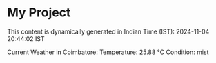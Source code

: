 # My Project

This content is dynamically generated in Indian Time (IST): 2024-11-04 20:44:02 IST


Current Weather in Coimbatore:
Temperature: 25.88 °C
Condition: mist
